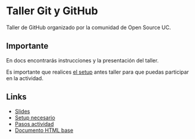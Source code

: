 # Taller Git y GitHub

Taller de GitHub organizado por la comunidad de Open Source UC.

## Importante

En docs encontrarás instrucciones y la presentación del taller.

Es importante que realices [el setup](./docs/setup.md) antes 
taller para que puedas participar en la actividad.

## Links

- [Slides](./docs/slides.pdf)
- [Setup necesario](./docs/setup.md.pdf)
- [Pasos actividad](./docs/activity.md.md.pdf)
- [Documento HTML base](./src/index.html)
